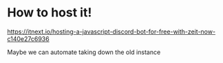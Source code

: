 # How to host it!

https://itnext.io/hosting-a-javascript-discord-bot-for-free-with-zeit-now-c140e27c6936

Maybe we can automate taking down the old instance